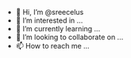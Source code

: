 - 👋 Hi, I’m @sreecelus
- 👀 I’m interested in ...
- 🌱 I’m currently learning ...
- 💞️ I’m looking to collaborate on ...
- 📫 How to reach me ...

<!---
sreecelus/sreecelus is a ✨ special ✨ repository because its `README.md` (this file) appears on your GitHub profile.
You can click the Preview link to take a look at your changes.
--->
